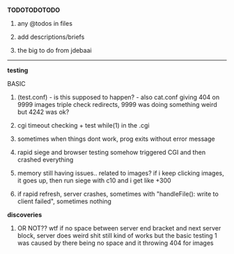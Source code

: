 

**TODOTODOTODO**

1) 
	any @todos in files

2) 
	add descriptions/briefs

3) 	
	the big to do from jdebaai


-------------------

**testing**

BASIC

1) 	(test.conf) - is this supposed to happen? - also cat.conf giving 404 on 9999 images
	triple check redirects, 9999 was doing something weird but 4242 was ok?

2) 	
	cgi timeout checking + test while(1) in the .cgi

3) 
	sometimes when things dont work, prog exits without error message

4) 
	rapid siege and browser testing somehow triggered CGI and then crashed everything

5) 	
	memory still having issues.. related to images? if i keep clicking images, it goes up, then run siege with c10 and i get like +300

6) 	
	if rapid refresh, server crashes, sometimes with "handleFile(): write to client failed", sometimes nothing



**discoveries**

1) 	OR NOT?? wtf
	if no space between server end bracket and next server block, server does weird shit
		still kind of works but the basic testing 1 was caused by there being no space
		and it throwing 404 for images